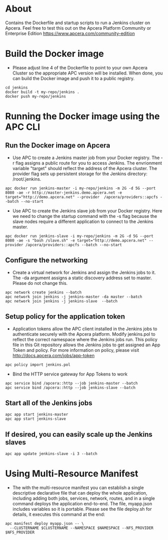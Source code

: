 # About

Contains the Dockerfile and startup scripts to run a Jenkins cluster on Apcera. Feel free to test this out on the Apcera Platform Community or Enterprise Edition https://www.apcera.com/community-edition

# Build the Docker image

- Please adjust line 4 of the Dockerfile to point to your own Apcera Cluster so the appropriate APC version will be installed. When done, you can build the Docker image and push it to a public registry.
```
cd jenkins
docker build -t my-repo/jenkins .
docker push my-repo/jenkins
```

# Running the Docker image using the APC CLI
## Run the Docker image on Apcera
- Use APC to create a Jenkins master job from your Docker registry. The -r flag assigns a public route for you to access Jenkins. The envrionment variable "target" should reflect the address of the Apcera cluster. The provider flag sets up persistent storage for the Jenkins directory: /root/.jenkins.
```
apc docker run jenkins-master -i my-repo/jenkins -m 2G -d 5G --port 8080 -ae -r http://master-jenkins.demo.apcera.net -e target="http://demo.apcera.net" --provider  /apcera/providers::apcfs --batch --no-start
```

- Use APC to create the Jenkins slave job from your Docker registry. Here we need to change the startup command with the -s flag because the slave nodes require a different application to connect to the Jenkins master.
```
apc docker run jenkins-slave -i my-repo/jenkins -m 2G -d 5G --port 8080 -ae -s "bash /slave.sh" -e target="http://demo.apcera.net" --provider /apcera/providers::apcfs --batch --no-start
```

## Configure the networking
- Create a virtual network for Jenkins and assign the Jenkins jobs to it. The -da argument assigns a static discovery address set to master. Please do not change this.
```
apc network create jenkins --batch
apc network join jenkins -j jenkins-master -da master --batch
apc network join jenkins -j jenkins-slave  --batch
```

## Setup policy for the application token
- Application tokens allow the APC client installed in the Jenkins jobs to authenticate securely with the Apcera platform. Modify jenkins.pol to reflect the correct namespace where the Jenkins jobs run. This policy file in this Git repository allows the Jenkins jobs to get assigned an App Token and policy. For more information on policy, please visit http://docs.apcera.com/jobs/app-token
```
apc policy import jenkins.pol
```

- Bind the HTTP service gateway for App Tokens to work
```
apc service bind /apcera::http --job jenkins-master --batch
apc service bind /apcera::http --job jenkins-slave --batch
```

## Start all of the Jenkins jobs
```
apc app start jenkins-master
apc app start jenkins-slave
```

## If desired, you can easily scale up the Jenkins slaves
```
apc app update jenkins-slave -i 3 --batch
```

# Using Multi-Resource Manifest
- The with the multi-resource manifest you can establish a single descriptive declarative file that can deploy the whole application, including adding both jobs, services, network, routes, and in a single command deploys the application end-to-end. The file, myapp.json includes variables so it is portable. Please see the file deploy.sh for details, it executes this command at the end:

```
apc manifest deploy myapp.json -- \
  --CLUSTERNAME $CLUSTERNAME --NAMESPACE $NAMESPACE --NFS_PROVIDER $NFS_PROVIDER
```
